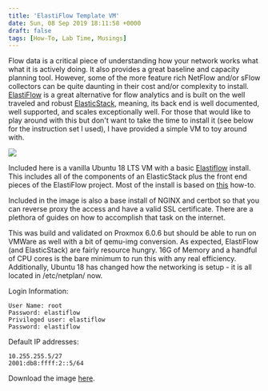 ```yaml
---
title: 'ElastiFlow Template VM'
date: Sun, 08 Sep 2019 18:11:58 +0000
draft: false
tags: [How-To, Lab Time, Musings]
---
```


Flow data is a critical piece of understanding how your network works what what it is actively doing. It also provides a great baseline and capacity planning tool. However, some of the more feature rich NetFlow and/or sFlow collectors can be quite daunting in their cost and/or complexity to install. [ElastiFlow](https://github.com/robcowart/elastiflow) is a great alternative for flow analytics and is built on the well traveled and robust [ElasticStack](https://www.elastic.co/start?ultron=[EL]-[B]-[AMER]-US+CA-Exact&blade=adwords-s&Device=c&thor=elastic%20stack&gclid=EAIaIQobChMIuKC5xefB5AIVCYnICh0wEg5lEAAYASAAEgIp_fD_BwE), meaning, its back end is well documented, well supported, and scales exceptionally well. For those that would like to play around with this but don't want to take the time to install it (see below for the instruction set I used), I have provided a simple VM to toy around with.

![](http://www.forwardingplane.net/wp-content/uploads/2019/09/Screen-Shot-2019-09-07-at-11.00.35-PM-1024x704.png)

Included here is a vanilla Ubuntu 18 LTS VM with a basic [Elastiflow](https://github.com/robcowart/elastiflow) install. This includes all of the components of an ElasticStack plus the front end pieces of the ElastiFlow project. Most of the install is based on [this](https://www.catapultsystems.com/blogs/install-elastiflow-on-ubuntu-18-04-part-1/) how-to. 

Included in the image is also a base install of NGINX and certbot so that you can reverse proxy the access and have a valid SSL certificate. There are a plethora of guides on how to accomplish that task on the internet.

This was build and validated on Proxmox 6.0.6 but should be able to run on VMWare as well with a bit of qemu-img conversion. As expected, ElastiFlow (and ElasticStack) are fairly resource hungry. 16G of Memory and a handful of CPU cores is the bare minimum to run this with any real efficiency. Additionally, Ubuntu 18 has changed how the networking is setup - it is all located in /etc/netplan/ now.     

Login Information:

```
User Name: root
Password: elastiflow
Privileged user: elastiflow
Password: elastiflow  

```

Default IP addresses:

```
10.255.255.5/27
2001:db8:ffff:2::5/64
```

Download the image [here](https://drive.google.com/open?id=1ga_Pj2j6h1ce9rcT7jQjncpVjLIC4X4t).